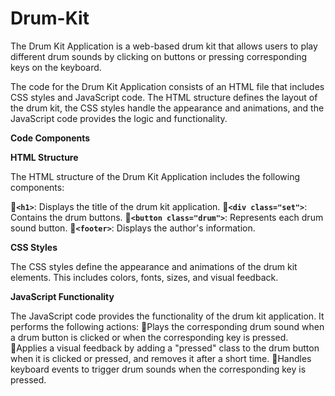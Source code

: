 # Drum-Kit
The Drum Kit Application is a web-based drum kit that allows users to play different drum sounds by clicking on buttons or pressing corresponding keys on the keyboard.

The code for the Drum Kit Application consists of an HTML file that includes CSS styles and JavaScript code. The HTML structure defines the layout of the drum kit, the CSS styles handle the appearance and animations, and the JavaScript code provides the logic and functionality.

**Code Components**

**HTML Structure**

The HTML structure of the Drum Kit Application includes the following components:

**`<h1>`**: Displays the title of the drum kit application.
**`<div class="set">`**: Contains the drum buttons.
**`<button class="drum">`**: Represents each drum sound button.
**`<footer>`**: Displays the author's information.

**CSS Styles**

The CSS styles define the appearance and animations of the drum kit elements. This includes colors, fonts, sizes, and visual feedback.

**JavaScript Functionality**

The JavaScript code provides the functionality of the drum kit application. It performs the following actions:
Plays the corresponding drum sound when a drum button is clicked or when the corresponding key is pressed.
Applies a visual feedback by adding a "pressed" class to the drum button when it is clicked or pressed, and removes it after a short time.
Handles keyboard events to trigger drum sounds when the corresponding key is pressed.
